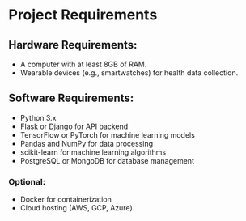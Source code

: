 # Project Requirements

## Hardware Requirements:
- A computer with at least 8GB of RAM.
- Wearable devices (e.g., smartwatches) for health data collection.

## Software Requirements:
- Python 3.x
- Flask or Django for API backend
- TensorFlow or PyTorch for machine learning models
- Pandas and NumPy for data processing
- scikit-learn for machine learning algorithms
- PostgreSQL or MongoDB for database management

### Optional:
- Docker for containerization
- Cloud hosting (AWS, GCP, Azure)
